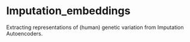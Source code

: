 # Imputation_embeddings
Extracting representations of (human) genetic variation from Imputation Autoencoders.
